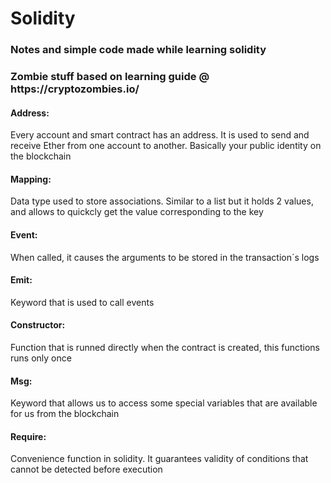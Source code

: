 # Solidity
<h3>Notes and simple code made while learning solidity</h3>
<p><h3>Zombie stuff based on learning guide @ https://cryptozombies.io/</h4></p>
<p> <h4>Address:</h4> Every account and smart contract has an address. It is used to send and receive Ether from one account to another. Basically your public identity on the blockchain</p>
<p> <h4>Mapping:</h4> Data type used to store associations. Similar to a list but it holds 2 values, and allows to quickcly get the value corresponding to the key </p>
<p> <h4>Event:</h4> When called, it causes the arguments to be stored in the transaction´s logs </p>
<p> <h4>Emit:</h4> Keyword that is used to call events </p>
<p> <h4>Constructor:</h4> Function that is runned directly when the contract is created, this functions runs only once</p>
<p> <h4>Msg:</h4> Keyword that allows us to access some special variables that are available for us from the blockchain </p>
<p> <h4>Require:</h4> Convenience function in solidity. It guarantees validity of conditions that cannot be detected before execution </p>

